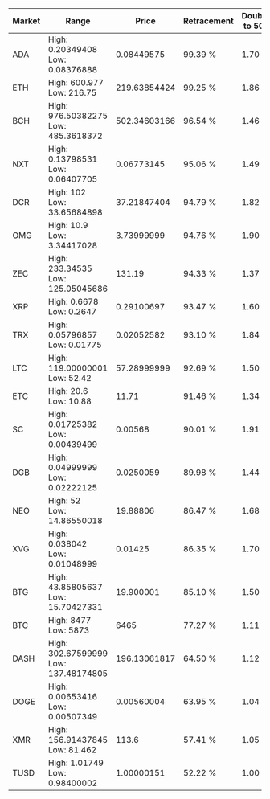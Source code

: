 | Market | Range | Price| Retracement | Doubles to 50% |
| --- | --- | --- | --- | --- |
| ADA | High: 0.20349408<br />Low: 0.08376888 | 0.08449575 | 99.39 % | 1.70 |
| ETH | High: 600.977<br />Low: 216.75 | 219.63854424 | 99.25 % | 1.86 |
| BCH | High: 976.50382275<br />Low: 485.3618372 | 502.34603166 | 96.54 % | 1.46 |
| NXT | High: 0.13798531<br />Low: 0.06407705 | 0.06773145 | 95.06 % | 1.49 |
| DCR | High: 102<br />Low: 33.65684898 | 37.21847404 | 94.79 % | 1.82 |
| OMG | High: 10.9<br />Low: 3.34417028 | 3.73999999 | 94.76 % | 1.90 |
| ZEC | High: 233.34535<br />Low: 125.05045686 | 131.19 | 94.33 % | 1.37 |
| XRP | High: 0.6678<br />Low: 0.2647 | 0.29100697 | 93.47 % | 1.60 |
| TRX | High: 0.05796857<br />Low: 0.01775 | 0.02052582 | 93.10 % | 1.84 |
| LTC | High: 119.00000001<br />Low: 52.42 | 57.28999999 | 92.69 % | 1.50 |
| ETC | High: 20.6<br />Low: 10.88 | 11.71 | 91.46 % | 1.34 |
| SC | High: 0.01725382<br />Low: 0.00439499 | 0.00568 | 90.01 % | 1.91 |
| DGB | High: 0.04999999<br />Low: 0.02222125 | 0.0250059 | 89.98 % | 1.44 |
| NEO | High: 52<br />Low: 14.86550018 | 19.88806 | 86.47 % | 1.68 |
| XVG | High: 0.038042<br />Low: 0.01048999 | 0.01425 | 86.35 % | 1.70 |
| BTG | High: 43.85805637<br />Low: 15.70427331 | 19.900001 | 85.10 % | 1.50 |
| BTC | High: 8477<br />Low: 5873 | 6465 | 77.27 % | 1.11 |
| DASH | High: 302.67599999<br />Low: 137.48174805 | 196.13061817 | 64.50 % | 1.12 |
| DOGE | High: 0.00653416<br />Low: 0.00507349 | 0.00560004 | 63.95 % | 1.04 |
| XMR | High: 156.91437845<br />Low: 81.462 | 113.6 | 57.41 % | 1.05 |
| TUSD | High: 1.01749<br />Low: 0.98400002 | 1.00000151 | 52.22 % | 1.00 |
